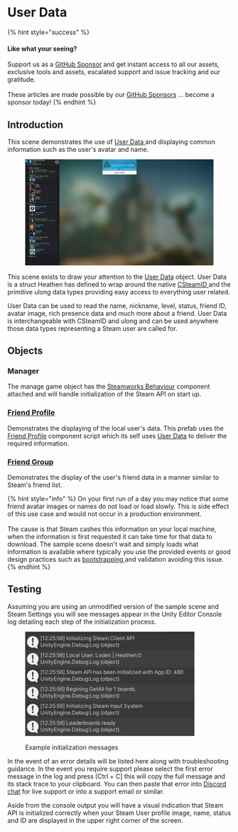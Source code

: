 # User Data

{% hint style="success" %}
#### Like what your seeing?

Support us as a [GitHub Sponsor](../../../../become-a-sponsor/) and get instant access to all our assets, exclusive tools and assets, escalated support and issue tracking and our gratitude.\
\
These articles are made possible by our [GitHub Sponsors](../../../../become-a-sponsor/) ... become a sponsor today!
{% endhint %}

## Introduction

This scene demonstrates the use of [User Data ](../../data-layer/user-data.md)and displaying common information such as the user's avatar and name.

<figure><img src="../../../../.gitbook/assets/image (98).png" alt=""><figcaption></figcaption></figure>

This scene exists to draw your attention to the [User Data](../../data-layer/user-data.md) object. User Data is a struct Heathen has defined to wrap around the native [CSteamID ](../../../../company/steam/steamworks/csteamid.md)and the primitive ulong data types providing easy access to everything user related.

User Data can be used to read the name, nickname, level, status, friend ID, avatar image, rich presence data and much more about a friend. User Data is interchangeable with CSteamID and ulong and can be used anywhere those data types representing a Steam user are called for.

## Objects

### Manager

The manage game object has the [Steamworks Behaviour](../../unity/components/steamworks-behaviour.md) component attached and will handle initialization of the Steam API on start up.

### [Friend Profile](../../unity/ugui-tools/prefabs/friend-profile.md)

Demonstrates the displaying of the local user's data. This prefab uses the[ Friend Profile](../ui-components/friend-profile/) component script which its self uses [User Data](../../data-layer/user-data.md) to deliver the required information.

### [Friend Group](../../unity/ugui-tools/prefabs/friend-groups.md)

Demonstrates the display of the user's friend data in a manner similar to Steam's friend list.

{% hint style="info" %}
On your first run of a day you may notice that some friend avatar images or names do not load or load slowly. This is side effect of this use case and would not occur in a production environment.\
\
The cause is that Steam cashes this information on your local machine, when the information is first requested it can take time for that data to download. The sample scene doesn't wait and simply loads what information is available where typically you use the provided events or good design practices such as [bootstrapping ](../../../../company/design/bootstrap-scene.md)and validation avoiding this issue.
{% endhint %}

## Testing

Assuming you are using an unmodified version of the sample scene and Steam Settings you will see messages appear in the Unity Editor Console log detailing each step of the initialization process.

<figure><img src="../../../../.gitbook/assets/image (15).png" alt=""><figcaption><p>Example initialization messages</p></figcaption></figure>

In the event of an error details will be listed here along with troubleshooting guidance. In the event you require support please select the first error message in the log and press \[Ctrl + C] this will copy the full message and its stack trace to your clipboard. You can then paste that error into [Discord chat](https://discord.gg/eVVgM36) for live support or into a support email or similar.

Aside from the console output you will have a visual indication that Steam API is initialized correctly when your Steam User profile image, name, status and ID are displayed in the upper right corner of the screen.
